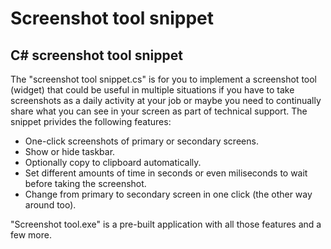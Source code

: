 # Screenshot tool snippet


## C# screenshot tool snippet
The "screenshot tool snippet.cs" is for you to implement a screenshot tool (widget) that could be useful in multiple situations if you have to take screenshots as a daily activity at your job or maybe you need to continually share what you can see in your screen as part of technical support. 
The snippet privides the following features:

- One-click screenshots of primary or secondary screens.
- Show or hide taskbar.
- Optionally copy to clipboard automatically.
- Set different amounts of time in seconds or even miliseconds to wait before taking the screenshot.
- Change from primary to secondary screen in one click (the other way around too).

"Screenshot tool.exe" is a pre-built application with all those features and a few more.
